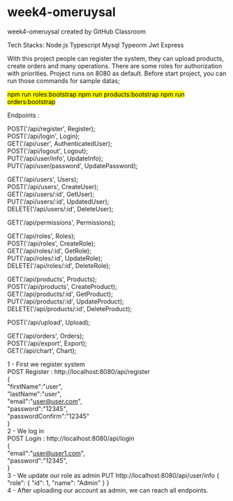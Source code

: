 # week4-omeruysal
week4-omeruysal created by GitHub Classroom


Tech Stacks: Node.js Typescript Mysql Typeorm Jwt Express

With this project people can register the system, they can upload products, create orders and many operations. There are some roles for authorization with priorities.
Project runs on 8080 as default. Before start project, you can run those commands for sample datas;

<mark> npm run roles:bootstrap </mark>
<mark> npm run products:bootstrap </mark>
<mark> npm run orders:bootstrap </mark>

Endpoints :  
  
   POST('/api/register', Register);  
   POST('/api/login', Login);  
   GET('/api/user',  AuthenticatedUser);  
   POST('/api/logout',  Logout);  
   PUT('/api/user/info',  UpdateInfo);  
   PUT('/api/user/password',  UpdatePassword);  
  
   GET('/api/users',   Users);  
   POST('/api/users',   CreateUser);  
   GET('/api/users/:id',   GetUser);  
   PUT('/api/users/:id',   UpdatedUser);  
   DELETE('/api/users/:id',   DeleteUser);  
  
   GET('/api/permissions',  Permissions);  
  
   GET('/api/roles', Roles);  
   POST('/api/roles', CreateRole);  
   GET('/api/roles/:id', GetRole);  
   PUT('/api/roles/:id', UpdateRole);  
   DELETE('/api/roles/:id', DeleteRole);  
  
   GET('/api/products', Products);  
   POST('/api/products', CreateProduct);  
   GET('/api/products/:id', GetProduct);  
   PUT('/api/products/:id', UpdateProduct);  
   DELETE('/api/products/:id', DeleteProduct);  
  
   POST('/api/upload', Upload);  

   GET('/api/orders', Orders);  
   POST('/api/export', Export);  
   GET('/api/chart', Chart);  
  
  
1 - First we register system  
POST Register : http://localhost:8080/api/register  
{  
    "firstName":"user",  
    "lastName":"user",  
    "email":"user@user.com",  
    "password":"12345",  
    "passwordConfirm":"12345"  
}  
2 - We log in  
POST Login : http://localhost:8080/api/login   
{  
    "email":"user@user1.com",  
    "password":"12345",  
}  
3 - We update our role as admin
 PUT http://localhost:8080/api/user/info
{
  "role": {
      "id": 1,
      "name": "Admin"
       }
}  
4 - After uploading our account as admin, we can reach all endpoints.


